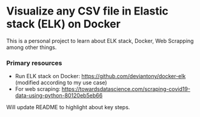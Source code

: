 # Visualize any CSV file in Elastic stack (ELK) on Docker 

This is a personal project to learn about ELK stack, Docker, Web Scrapping among other things. 

### Primary resources 

* Run ELK stack on Docker: https://github.com/deviantony/docker-elk (modified according to my use case)
* For web scraping: https://towardsdatascience.com/scraping-covid19-data-using-python-80120eb5eb66

Will update README to highlight about key steps. 


